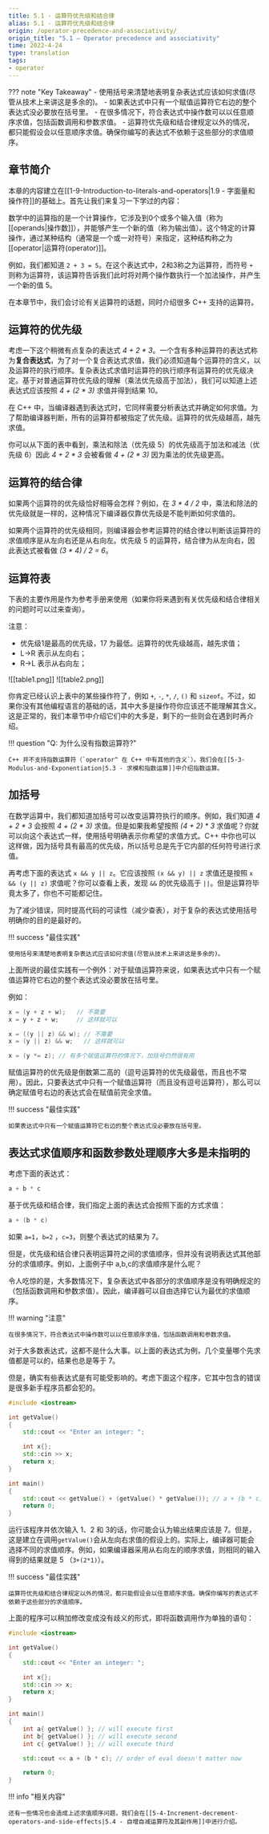 ```yaml
---
title: 5.1 - 运算符优先级和结合律
alias: 5.1 - 运算符优先级和结合律
origin: /operator-precedence-and-associativity/
origin_title: "5.1 — Operator precedence and associativity"
time: 2022-4-24
type: translation
tags:
- operator
---
```


??? note "Key Takeaway"
	- 使用括号来清楚地表明复杂表达式应该如何求值(尽管从技术上来讲这是多余的)。
	- 如果表达式中只有一个赋值运算符它右边的整个表达式没必要放在括号里。
	- 在很多情况下，符合表达式中操作数可以以任意顺序求值，包括函数调用和参数求值。
	- 运算符优先级和结合律规定以外的情况，都只能假设会以任意顺序求值。确保你编写的表达式不依赖于这些部分的求值顺序。

## 章节简介

本章的内容建立在[[1-9-Introduction-to-literals-and-operators|1.9 - 字面量和操作符]]的基础上。首先让我们来复习一下学过的内容：

数学中的运算指的是一个计算操作，它涉及到0个或多个输入值（称为[[operands|操作数]]），并能够产生一个新的值（称为输出值）。这个特定的计算操作，通过某种结构（通常是一个或一对符号）来指定，这种结构称之为[[operator|运算符(operator)]]。

例如，我们都知道 `2 + 3 = 5`。在这个表达式中，2和3称之为运算符，而符号 `+` 则称为运算符，该运算符告诉我们此时将对两个操作数执行一个加法操作，并产生一个新的值 5。

在本章节中，我们会讨论有关运算符的话题，同时介绍很多 C++ 支持的运算符。

## 运算符的优先级

考虑一下这个稍微有点复杂的表达式 _4 + 2 * 3_。一个含有多种运算符的表达式称为**复合表达式**，为了对一个复合表达式求值，我们必须知道每个运算符的含义，以及运算符的执行顺序。复杂表达式求值时运算符的执行顺序有运算符的优先级决定。基于对普通运算符优先级的理解（乘法优先级高于加法），我们可以知道上述表达式应该按照 _4 + (2 * 3)_ 求值并得到结果 10。

在 C++ 中，当编译器遇到表达式时，它同样需要分析表达式并确定如何求值。为了帮助编译器判断，所有的运算符都被指定了优先级。运算符的优先级越高，越先求值。

你可以从下面的表中看到，乘法和除法（优先级 5）的优先级高于加法和减法（优先级 6）因此 _4 + 2 * 3_ 会被看做 _4 + (2 * 3)_ 因为乘法的优先级更高。

## 运算符的结合律

如果两个运算符的优先级恰好相等会怎样？例如，在 _3 * 4 / 2_ 中，乘法和除法的优先级就是一样的，这种情况下编译器仅靠优先级是不能判断如何求值的。

如果两个运算符的优先级相同，则编译器会参考运算符的结合律以判断该运算符的求值顺序是从左向右还是从右向左。优先级 5 的运算符，结合律为从左向右，因此表达式被看做 _(3 * 4) / 2 = 6_。

## 运算符表

下表的主要作用是作为参考手册来使用（如果你将来遇到有关优先级和结合律相关的问题时可以过来查询）。

注意：

-   优先级1是最高的优先级，17 为最低。运算符的优先级越高，越先求值；
-   L->R 表示从左向右；
-   R->L 表示从右向左；

![[table1.png]]
![[table2.png]]


你肯定已经认识上表中的某些操作符了，例如 `+`, `-`, `*`, `/`, `()` 和 `sizeof`。不过，如果你没有其他编程语言的基础的话，其中大多是操作符你应该还不能理解其含义。这是正常的，我们本章节中介绍它们中的大多是，剩下的一些则会在遇到时再介绍。

!!! question "Q: 为什么没有指数运算符?"

	C++ 并不支持指数运算符（`operator^ 在 C++ 中有其他的含义`）。我们会在[[5-3-Modulus-and-Exponentiation|5.3 - 求模和指数运算]]中介绍指数运算。
	

## 加括号

在数学运算中，我们都知道加括号可以改变运算符执行的顺序。例如，我们知道 _4 + 2 * 3_ 会按照 _4 + (2 * 3)_ 求值。但是如果我希望按照 _(4 + 2) * 3_ 求值呢？你就可以向这个表达式一样，使用括号明确表示你希望的求值方式。C++ 中你也可以这样做，因为括号具有最高的优先级，所以括号总是先于它内部的任何符号进行求值。

再考虑下面的表达式 `x && y || z`。它应该按照 `(x && y) || z` 求值还是按照  `x && (y || z)` 求值呢？你可以查看上表，发现 `&&` 的优先级高于 `||`。但是运算符毕竟太多了，你也不可能都记住。

为了减少错误，同时提高代码的可读性（减少查表），对于复杂的表达式使用括号明确你的目的是最好的。

!!! success "最佳实践"

	使用括号来清楚地表明复杂表达式应该如何求值(尽管从技术上来讲这是多余的)。

上面所说的最佳实践有一个例外：对于赋值运算符来说，如果表达式中只有一个赋值运算符它右边的整个表达式没必要放在括号里。

例如：

```cpp
x = (y + z + w);   // 不需要
x = y + z + w;     // 这样就可以

x = ((y || z) && w); // 不需要
x = (y || z) && w;   // 这样就可以

x = (y *= z); // 有多个赋值运算符的情况下，加括号仍然很有用
```


赋值运算符的优先级是倒数第二高的（逗号运算符的优先级最低，而且也不常用）。因此，只要表达式中只有一个赋值运算符（而且没有逗号运算符），那么可以确定赋值号右边的表达式会在赋值前完全求值。

!!! success "最佳实践"

	如果表达式中只有一个赋值运算符它右边的整个表达式没必要放在括号里。

## 表达式求值顺序和函数参数处理顺序大多是未指明的

考虑下面的表达式：

```cpp
a + b * c
```

基于优先级和结合律，我们指定上面的表达式会按照下面的方式求值：

```cpp
a + (b * c)
```

如果 `a=1`，`b=2` ，`c=3`，则整个表达式的结果为 7。

但是，优先级和结合律只表明运算符之间的求值顺序，但并没有说明表达式其他部分的求值顺序。例如，上面例子中 a,b,c的求值顺序是什么呢？

令人吃惊的是，大多数情况下，复杂表达式中各部分的求值顺序是没有明确规定的（包括函数调用和参数求值）。因此，编译器可以自由选择它认为最优的求值顺序。

!!! warning "注意"

	在很多情况下，符合表达式中操作数可以以任意顺序求值，包括函数调用和参数求值。
	
对于大多数表达式，这都不是什么大事。以上面的表达式为例，几个变量哪个先求值都是可以的，结果也总是等于 7。

但是，确实有些表达式是有可能受影响的。考虑下面这个程序，它其中包含的错误是很多新手程序员都会犯的。

```cpp
#include <iostream>

int getValue()
{
    std::cout << "Enter an integer: ";

    int x{};
    std::cin >> x;
    return x;
}

int main()
{
    std::cout << getValue() + (getValue() * getValue()); // a + (b * c)
    return 0;
}
```


运行该程序并依次输入 1、2 和 3的话，你可能会认为输出结果应该是 7。但是，这是建立在调用`getValue()`会从左向右求值的假设上的。实际上，编译器可能会选择不同的求值顺序。例如，如果编译器采用从右向左的顺序求值，则相同的输入得到的结果就是 5 （`3+(2*1)`）。

!!! success "最佳实践"

	运算符优先级和结合律规定以外的情况，都只能假设会以任意顺序求值。确保你编写的表达式不依赖于这些部分的求值顺序。
	

上面的程序可以稍加修改变成没有歧义的形式，即将函数调用作为单独的语句：

```cpp
#include <iostream>

int getValue()
{
    std::cout << "Enter an integer: ";

    int x{};
    std::cin >> x;
    return x;
}

int main()
{
    int a{ getValue() }; // will execute first
    int b{ getValue() }; // will execute second
    int c{ getValue() }; // will execute third

    std::cout << a + (b * c); // order of eval doesn't matter now

    return 0;
}
```


!!! info "相关内容"

	还有一些情况也会造成上述求值顺序问题，我们会在[[5-4-Increment-decrement-operators-and-side-effects|5.4 - 自增自减运算符及其副作用]]中进行介绍。